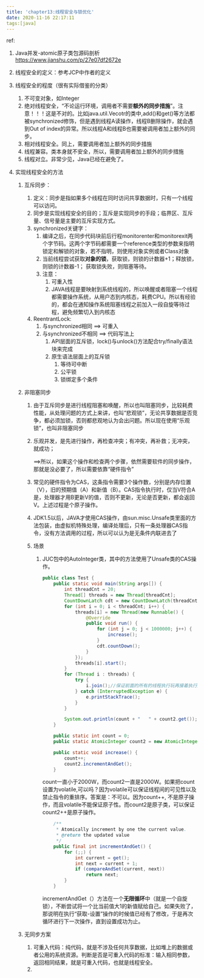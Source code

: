 ```yaml
---
title: 'chapter13:线程安全与锁优化'
date: 2020-11-16 22:17:11
tags:[java]
---
```


ref:

1. Java并发-atomic原子类包源码剖析
   https://www.jianshu.com/p/27e07df2672e





1. 线程安全的定义：参考JCP中作者的定义

2. 线程安全的程度（很有实际借鉴的分类）

   1. 不可变对象，如Integer
   2. 绝对线程安全，“不论运行环境，调用者不需要**额外的同步措施**”。注意！！！这是不对的。比如java.util.Vecotr的类中,add()和get()等方法都被synchronized修饰，但是遇到线程A读操作，线程B删除操作，就会遇到Out of index的异常。所以线程A和线程B也需要被调用者加上额外的同步。
   3. 相对线程安全。同上，需要调用者加上额外的同步措施
   4. 线程兼容。类本身就不安全，所以，需要调用者加上额外的同步措施
   5. 线程对立。非常少见，Java已经在避免了。

3. 实现线程安全的方法

   1. 互斥同步：

      1. 定义：同步是指如果多个线程在同时访问共享数据时，只有一个线程可以访问。
      2. 同步是实现线程安全的目的；互斥是实现同步的手段；临界区、互斥量、信号量是主要的互斥实现方式。
      3. synchronized关键字：
         1. 编译之后，在同步代码块前后行程monitorenter和monitorexit两个字节码。这两个字节码都需要一个reference类型的参数来指明锁定和解锁的对象，若不指明，则使用对象实例或者Class对象
         2. 当前线程尝试获取**对象的锁**，获取锁，则锁的计数器+1；释放锁，则锁的计数器-1；
            获取锁失败，则阻塞等待。
         3. 注意：
            1. 可重入性
            2. JAVA线程是要映射到系统线程的，所以唤醒或者阻塞一个线程都需要操作系统，从用户态到内核态，耗费CPU。所以有经验的，都会在通知操作系统阻塞线程之前加入一段自旋等待过程，避免频繁切入到内核态
      4. ReentrantLock:
         1. 与synchronized相同 ==> 可重入
         2. 与synchronized不相同 ==> 代码写法上
            1. API层面的互斥锁，lock()与unlock()方法配合try/finally语法块来完成
            2. 原生语法层面上的互斥锁
               1. 等待可中断
               2. 公平锁
               3. 锁绑定多个条件

   2. 非阻塞同步

      1. 由于互斥同步是进行线程阻塞和唤醒，所以也叫阻塞同步，比较耗费性能，从处理问题的方式上来讲，也叫“悲观锁”，无论共享数据是否竞争，都必须加锁，否则都悲观地认为会出问题。所以现在使用“乐观锁”，也叫非阻塞同步

      2. 乐观并发，是先进行操作，再检查冲突；有冲突，再补救；无冲突，就成功；

         ==>所以，如果这个操作和检查两个步骤，依然需要软件的同步操作，那就是没必要了，所以需要依靠“硬件指令”

      3. 常见的硬件指令为CAS，这条指令需要3个操作数，分别是内存位置（V），旧的预期值（A）和新值（B）。CAS指令执行时，仅当V符合A是，处理器才用B更新V的值，否则不更新，无论是否更新，都会返回V。上述过程是个原子操作。

      4. JDK1.5以后，JAVA才使用CAS操作，由sun.misc.Unsafe类里面的方法包装，由虚拟机特殊处理，编译处理后，只有一条处理器CAS指令，没有方法调用的过程，所以可以认为是无条件内联进去了

      5. 场景

         1. JUC包中的AutoInteger类，其中的方法使用了Unsafe类的CAS操作。

            ```java
            public class Test { 
                public static void main(String args[]) {
                    int threadCnt = 20;
                    Thread[] threads = new Thread[threadCnt];
                    CountDownLatch cdt = new CountDownLatch(threadCnt);
                    for (int i = 0; i < threadCnt; i++) {
                        threads[i] = new Thread(new Runnable() {
                            @Override
                            public void run() {
                                for (int j = 0; j < 1000000; j++) {
                                    increase();
                                }
                                cdt.countDown();
                            }
                        });
                        threads[i].start();
                    }
                    for (Thread i : threads) {
                        try {
                            i.join();//保证前面的所有的线程执行玩再接着执行主线程
                        } catch (InterruptedException e) {
                            e.printStackTrace();
                        }
                    }
            
                    System.out.println(count + "   " + count2.get());
                }
            
                public static int count = 0;
                public static AtomicInteger count2 = new AtomicInteger(0);
            
                public static void increase() {
                    count++;
                    count2.incrementAndGet();
                }
            ```

            count一直小于2000W，而count2一直是2000W。如果把count设置为volatile,可以吗？因为volatile可以保证线程间的可见性以及禁止指令的重排序。答案是：不可以。因为count++, 不是原子操作，而且volatile不能保证原子性。而count2是原子类，可以保证count2++是原子操作。

            ```java
                /**
                 * Atomically increment by one the current value.
                 * @return the updated value
                 */
                public final int incrementAndGet() {
                    for (;;) {
                        int current = get();
                        int next = current + 1;
                        if (compareAndSet(current, next))
                            return next;
                    }
                }
            ```

            incrementAndGet（）方法在一个**无限循环**中（就是一个自旋锁），不断尝试将一个比当前值大1的新值赋给自己。如果失败了，那说明在执行“获取-设置”操作的时候值已经有了修改，于是再次循环进行下一次操作，直到设置成功为止。

   3. 无同步方案

      1. 可重入代码：纯代码，就是不涉及任何共享数据，比如堆上的数据或者公用的系统资源。判断是否是可重入代码的标准：输入相同参数，返回相同结果，就是可重入代码，也就是线程安全。
      2. 

